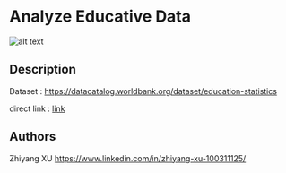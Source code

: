 # Analyze Educative Data



![alt text](https://lh3.googleusercontent.com/proxy/7_O5tRiXBZeIdwkRXSxxeKBwj5DOYdiWzq9Fke7TNVnV3ExokSh8oVXuf1pEy83d8WdszcoNGIDLBM9am0gQUexeY0YIUY5RjeIWaWQbNy8XFOcViQcvyzeA0NQ9toOZ9QzNpOy_anSP)


## Description
Dataset : https://datacatalog.worldbank.org/dataset/education-statistics   


direct link : [link](https://s3-eu-west-1.amazonaws.com/static.oc-static.com/prod/courses/files/Parcours_data_scientist/Projet+-+Donn%C3%A9es+%C3%A9ducatives/Projet+Python_Dataset_Edstats_csv.zip)



## Authors

Zhiyang XU
https://www.linkedin.com/in/zhiyang-xu-100311125/

